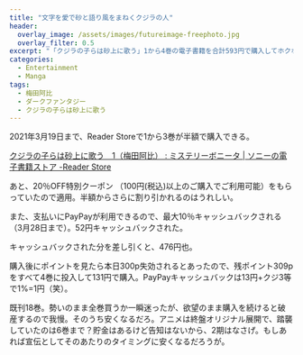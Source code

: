 ```yaml
---
title: "文字を愛で砂と語り風をまねくクジラの人"
header:
  overlay_image: /assets/images/futureimage-freephoto.jpg
  overlay_filter: 0.5
excerpt: "「クジラの子らは砂上に歌う」1から4巻の電子書籍を合計593円で購入してホクホク。"
categories:
  - Entertainment
  - Manga
tags:
  - 梅田阿比
  - ダークファンタジー
  - クジラの子らは砂上に歌う
---
```


2021年3月19日まで、Reader Storeで1から3巻が半額で購入できる。

[クジラの子らは砂上に歌う　1（梅田阿比） : ミステリーボニータ \| ソニーの電子書籍ストア -Reader Store](https://ebookstore.sony.jp/item/LT000015833000337084/?cs=search)

あと、20％OFF特別クーポン （100円(税込)以上のご購入でご利用可能）をもらっていたので適用。半額からさらに割り引かれるのはうれしい。

また、支払いにPayPayが利用できるので、最大10％キャッシュバックされる（3月28日まで）。52円キャッシュバックされた。

キャッシュバックされた分を差し引くと、476円也。

購入後にポイントを見たら本日300p失効されるとあったので、残ポイント309pをすべて4巻に投入して131円で購入。PayPayキャッシュバックは13円+クジ3等で1%=1円（笑）。

既刊18巻。勢いのまま全巻買うか一瞬迷ったが、欲望のまま購入を続けると破産するので我慢。そのうち安くなるだろ。アニメは終盤オリジナル展開で、踏襲していたのは6巻まで？貯金はあるけど告知はないから、2期はなさげ。もしあれば宣伝としてそのあたりのタイミングに安くなるだろうが。
